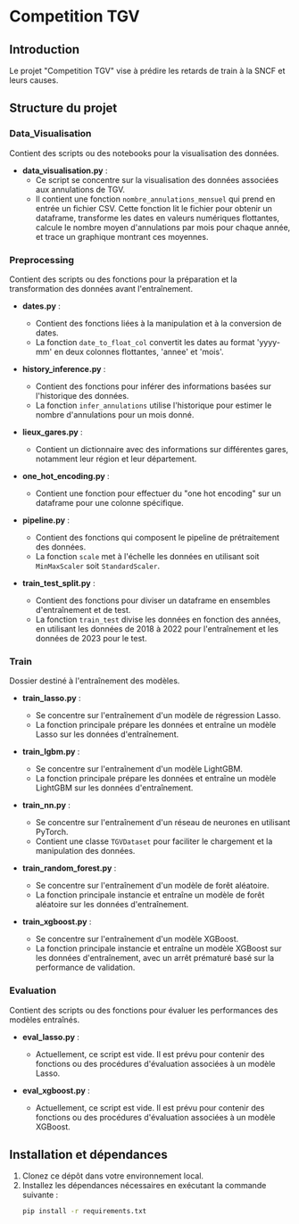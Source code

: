 # Competition TGV

## Introduction

Le projet "Competition TGV" vise à prédire les retards de train à la SNCF et leurs causes.

## Structure du projet

### Data_Visualisation
Contient des scripts ou des notebooks pour la visualisation des données.

* **data_visualisation.py** : 
  - Ce script se concentre sur la visualisation des données associées aux annulations de TGV.
  - Il contient une fonction `nombre_annulations_mensuel` qui prend en entrée un fichier CSV. Cette fonction lit le fichier pour obtenir un dataframe, transforme les dates en valeurs numériques flottantes, calcule le nombre moyen d'annulations par mois pour chaque année, et trace un graphique montrant ces moyennes.

### Preprocessing
Contient des scripts ou des fonctions pour la préparation et la transformation des données avant l'entraînement.

* **dates.py** :
  - Contient des fonctions liées à la manipulation et à la conversion de dates.
  - La fonction `date_to_float_col` convertit les dates au format 'yyyy-mm' en deux colonnes flottantes, 'annee' et 'mois'.
  
* **history_inference.py** :
  - Contient des fonctions pour inférer des informations basées sur l'historique des données.
  - La fonction `infer_annulations` utilise l'historique pour estimer le nombre d'annulations pour un mois donné.

* **lieux_gares.py** :
  - Contient un dictionnaire avec des informations sur différentes gares, notamment leur région et leur département.

* **one_hot_encoding.py** :
  - Contient une fonction pour effectuer du "one hot encoding" sur un dataframe pour une colonne spécifique.
  
* **pipeline.py** :
  - Contient des fonctions qui composent le pipeline de prétraitement des données.
  - La fonction `scale` met à l'échelle les données en utilisant soit `MinMaxScaler` soit `StandardScaler`.

* **train_test_split.py** :
  - Contient des fonctions pour diviser un dataframe en ensembles d'entraînement et de test.
  - La fonction `train_test` divise les données en fonction des années, en utilisant les données de 2018 à 2022 pour l'entraînement et les données de 2023 pour le test.

### Train
Dossier destiné à l'entraînement des modèles.

* **train_lasso.py** :
  - Se concentre sur l'entraînement d'un modèle de régression Lasso.
  - La fonction principale prépare les données et entraîne un modèle Lasso sur les données d'entraînement.

* **train_lgbm.py** :
  - Se concentre sur l'entraînement d'un modèle LightGBM.
  - La fonction principale prépare les données et entraîne un modèle LightGBM sur les données d'entraînement.

* **train_nn.py** :
  - Se concentre sur l'entraînement d'un réseau de neurones en utilisant PyTorch.
  - Contient une classe `TGVDataset` pour faciliter le chargement et la manipulation des données.

* **train_random_forest.py** :
  - Se concentre sur l'entraînement d'un modèle de forêt aléatoire.
  - La fonction principale instancie et entraîne un modèle de forêt aléatoire sur les données d'entraînement.

* **train_xgboost.py** :
  - Se concentre sur l'entraînement d'un modèle XGBoost.
  - La fonction principale instancie et entraîne un modèle XGBoost sur les données d'entraînement, avec un arrêt prématuré basé sur la performance de validation.

### Evaluation
Contient des scripts ou des fonctions pour évaluer les performances des modèles entraînés.

* **eval_lasso.py** :
  - Actuellement, ce script est vide. Il est prévu pour contenir des fonctions ou des procédures d'évaluation associées à un modèle Lasso.

* **eval_xgboost.py** :
  - Actuellement, ce script est vide. Il est prévu pour contenir des fonctions ou des procédures d'évaluation associées à un modèle XGBoost.

## Installation et dépendances

1. Clonez ce dépôt dans votre environnement local.
2. Installez les dépendances nécessaires en exécutant la commande suivante :
   ```bash
   pip install -r requirements.txt

